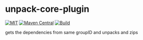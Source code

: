 # unpack-core-plugin

[![MIT](https://img.shields.io/npm/l/inferno.svg?style=flat-square)](https://github.com/zg2pro/unpack-core-plugin/blob/master/LICENSE.md)
[![Maven Central](https://maven-badges.herokuapp.com/maven-central/com.github.zg2pro/unpack-core-plugin/badge.svg)](https://maven-badges.herokuapp.com/maven-central/com.github.zg2pro/unpack-core-plugin)
[![Build](https://travis-ci.com/zg2pro/unpack-core-plugin.svg?branch=master)](https://travis-ci.com/zg2pro/unpack-core-plugin)


gets the dependencies from same groupID and unpacks and zips
